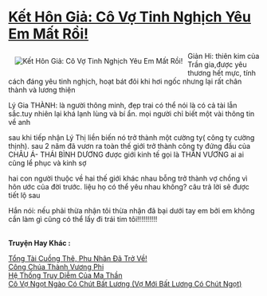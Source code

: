 <a href="https://utruyen.com/truyen/ket-hon-gia-co-vo-tinh-nghich-yeu-em-mat-roi/19534/" title="Kết Hôn Giả: Cô Vợ Tinh Nghịch Yêu Em Mất Rồi!"><h1>Kết Hôn Giả: Cô Vợ Tinh Nghịch Yêu Em Mất Rồi!</h1></a><div style="display:table"><img align="right" style="float: left; padding: 10px;" src="https://utruyen.com/images/story/200x260/ket-hon-gia-co-vo-tinh-nghich-yeu-em-mat-roi.jpg" alt="Kết Hôn Giả: Cô Vợ Tinh Nghịch Yêu Em Mất Rồi!">Giản Hi: thiên kim của Trần gia,được yêu thương hết mực, tính cách đáng yêu tinh nghịch, hoạt bát đôi khi hơi ngốc nhưng lại rất chân thành và lương thiện<p></p>Lý Gia THÀNH: là người thông minh, đẹp trai có thể nói là có cả tài lẫn sắc.tuy nhiên lại khá lạnh lùng và bí ẩn. mọi người chỉ biết một vài thông tin về anh<p></p>sau khi tiếp nhận Lý Thị liền biến nó trở thành một cường ty( công ty cường thịnh). sau 2 năm đã vươn ra toàn thế giới trở thành công ty đứng đầu của CHÂU Á- THÁI BÌNH DƯƠNG được giới kinh tế gọi là THẦN VƯƠNG ai ai cũng lể phục và kinh sợ<p></p>hai con người thuộc về hai thế giới khác nhau bỗng trở thành vợ chồng vì hôn ước của đời trước. liệu họ có thể yêu nhau không? câu trả lời sẽ được tiết lộ sau<p></p>Hắn nói: nếu phải thừa nhận tôi thừa nhận đã bại dưới tay em bởi em không cần làm gì cũng có thể lấy đi trái tim tôi!!!!!!!!!!</div><p><br><b>Truyện Hay Khác :</b></p><a href="https://utruyen.com/truyen/tong-tai-cuong-the-phu-nhan-da-tro-ve/19073/" alt="Tổng Tài Cuồng Thê, Phu Nhân Đã Trở Về!">Tổng Tài Cuồng Thê, Phu Nhân Đã Trở Về!</a><br/><a href="https://truyenngontinhay.wordpress.com/2019/10/03/cong-chua-thanh-vuong-phi/" alt="Công Chúa Thành Vương Phi">Công Chúa Thành Vương Phi</a><br/><a href="https://github.com/quanluxury/ngontinhhot/tree/master/truyenhay/19161/" alt="Hệ Thống Truy Diễm Của Ma Thần">Hệ Thống Truy Diễm Của Ma Thần</a><br/><a href="https://truyenngontinhay.wordpress.com/2019/10/03/co-vo-ngot-ngao-co-chut-bat-luong-vo-moi-bat-luong-co-chut-ngot/" alt="Cô Vợ Ngọt Ngào Có Chút Bất Lương (Vợ Mới Bất Lương Có Chút Ngọt)">Cô Vợ Ngọt Ngào Có Chút Bất Lương (Vợ Mới Bất Lương Có Chút Ngọt)</a><br/>